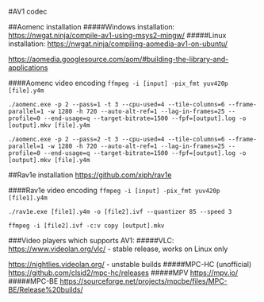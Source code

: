 #AV1 codec

##Aomenc installation
#####Windows installation: 
https://nwgat.ninja/compile-av1-using-msys2-mingw/
#####Linux installation:
https://nwgat.ninja/compiling-aomedia-av1-on-ubuntu/

https://aomedia.googlesource.com/aom/#building-the-library-and-applications

####Aomenc video encoding
`ffmpeg -i [input] -pix_fmt yuv420p [file].y4m`

`./aomenc.exe -p 2 --pass=1 -t 3 --cpu-used=4 --tile-columns=6 --frame-parallel=1 -w 1280 -h 720 --auto-alt-ref=1 --lag-in-frames=25 --profile=0 --end-usage=q --target-bitrate=1500 --fpf=[output].log -o [output].mkv [file].y4m`

`./aomenc.exe -p 2 --pass=2 -t 3 --cpu-used=4 --tile-columns=6 --frame-parallel=1 -w 1280 -h 720 --auto-alt-ref=1 --lag-in-frames=25 --profile=0 --end-usage=q --target-bitrate=1500 --fpf=[output].log -o [output].mkv [file].y4m`

##Rav1e installation
https://github.com/xiph/rav1e

####Rav1e video encoding
`ffmpeg -i [input] -pix_fmt yuv420p [file1].y4m`

`./rav1e.exe [file1].y4m -o [file2].ivf --quantizer 85 --speed 3`

`ffmpeg -i [file2].ivf -c:v copy [output].mkv`

###Video players which supports AV1:
#####VLC:
https://www.videolan.org/vlc/ - stable release, works on Linux only

https://nightlies.videolan.org/ - unstable builds 
#####MPC-HC (unofficial)
https://github.com/clsid2/mpc-hc/releases
#####MPV
https://mpv.io/
#####MPC-BE
https://sourceforge.net/projects/mpcbe/files/MPC-BE/Release%20builds/

